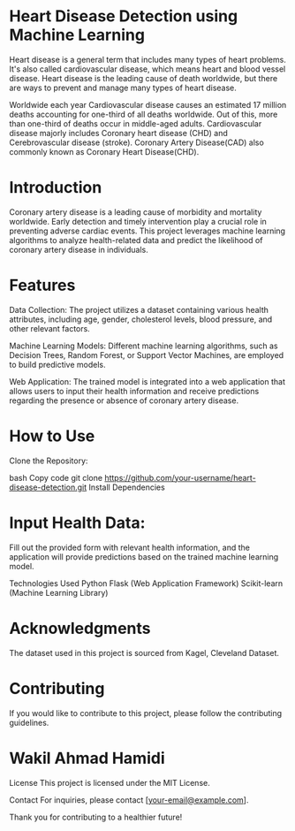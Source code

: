 # Heart Disease Detection using Machine Learning

Heart disease is a general term that includes many types of heart problems. It's also called cardiovascular disease, which means heart and blood vessel disease. Heart disease is the leading cause of death worldwide, but there are ways to prevent and manage many types of heart disease.

Worldwide each year Cardiovascular disease causes an estimated 17 million deaths accounting for one-third of all deaths worldwide. Out of this, more than one-third of deaths occur in middle-aged adults. Cardiovascular disease majorly includes Coronary heart disease (CHD) and Cerebrovascular disease (stroke). Coronary Artery Disease(CAD) also commonly known as Coronary Heart Disease(CHD).

# Introduction
Coronary artery disease is a leading cause of morbidity and mortality worldwide. Early detection and timely intervention play a crucial role in preventing adverse cardiac events. This project leverages machine learning algorithms to analyze health-related data and predict the likelihood of coronary artery disease in individuals.

# Features
Data Collection: The project utilizes a dataset containing various health attributes, including age, gender, cholesterol levels, blood pressure, and other relevant factors.

Machine Learning Models: Different machine learning algorithms, such as Decision Trees, Random Forest, or Support Vector Machines, are employed to build predictive models.

Web Application: The trained model is integrated into a web application that allows users to input their health information and receive predictions regarding the presence or absence of coronary artery disease.

# How to Use
Clone the Repository:

bash
Copy code
git clone https://github.com/your-username/heart-disease-detection.git
Install Dependencies

# Input Health Data:

Fill out the provided form with relevant health information, and the application will provide predictions based on the trained machine learning model.

Technologies Used
Python
Flask (Web Application Framework)
Scikit-learn (Machine Learning Library)

# Acknowledgments
The dataset used in this project is sourced from Kagel, Cleveland Dataset.

# Contributing
If you would like to contribute to this project, please follow the contributing guidelines.

# Wakil Ahmad Hamidi

License
This project is licensed under the MIT License.

Contact
For inquiries, please contact [your-email@example.com].

Thank you for contributing to a healthier future!

